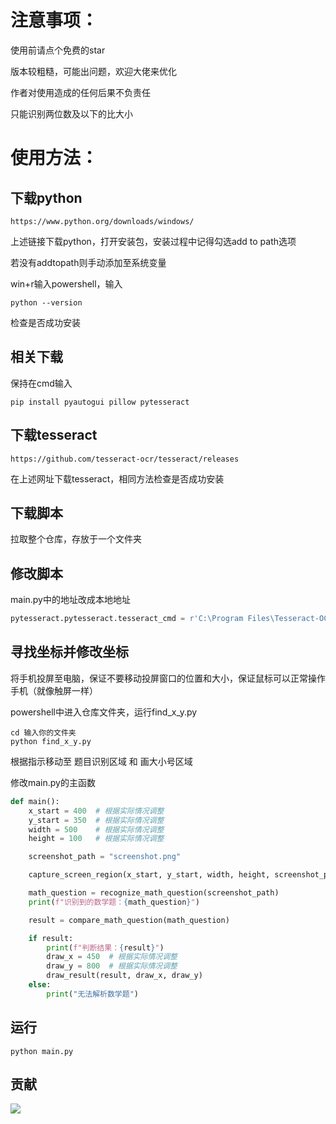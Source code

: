 # 注意事项：

使用前请点个免费的star

版本较粗糙，可能出问题，欢迎大佬来优化

作者对使用造成的任何后果不负责任

只能识别两位数及以下的比大小

# 使用方法：

## 下载python
```
https://www.python.org/downloads/windows/
```

上述链接下载python，打开安装包，安装过程中记得勾选add to path选项

若没有addtopath则手动添加至系统变量

win+r输入powershell，输入
```shell
python --version
```
检查是否成功安装

## 相关下载
保持在cmd输入
```shell
pip install pyautogui pillow pytesseract
```

## 下载tesseract

```
https://github.com/tesseract-ocr/tesseract/releases
```

在上述网址下载tesseract，相同方法检查是否成功安装


## 下载脚本
拉取整个仓库，存放于一个文件夹

## 修改脚本

main.py中的地址改成本地地址
```python
pytesseract.pytesseract.tesseract_cmd = r'C:\Program Files\Tesseract-OCR\tesseract.exe'\
```

## 寻找坐标并修改坐标

将手机投屏至电脑，保证不要移动投屏窗口的位置和大小，保证鼠标可以正常操作手机（就像触屏一样）

powershell中进入仓库文件夹，运行find_x_y.py
```shell
cd 输入你的文件夹
python find_x_y.py
```

根据指示移动至 题目识别区域 和 画大小号区域

修改main.py的主函数
```python
def main():
    x_start = 400  # 根据实际情况调整
    y_start = 350  # 根据实际情况调整
    width = 500    # 根据实际情况调整
    height = 100   # 根据实际情况调整

    screenshot_path = "screenshot.png"

    capture_screen_region(x_start, y_start, width, height, screenshot_path)

    math_question = recognize_math_question(screenshot_path)
    print(f"识别到的数学题：{math_question}")

    result = compare_math_question(math_question)

    if result:
        print(f"判断结果：{result}")
        draw_x = 450  # 根据实际情况调整
        draw_y = 800  # 根据实际情况调整
        draw_result(result, draw_x, draw_y)
    else:
        print("无法解析数学题")

```


## 运行
```shell
python main.py
```

## 贡献
<a href="https://github.com/ouyangyipeng/XiaoyuanKousuan/graphs/contributors">
    <img src="https://contrib.rocks/image?repo=ouyangyipeng/XiaoyuanKousuan" />
</a>

